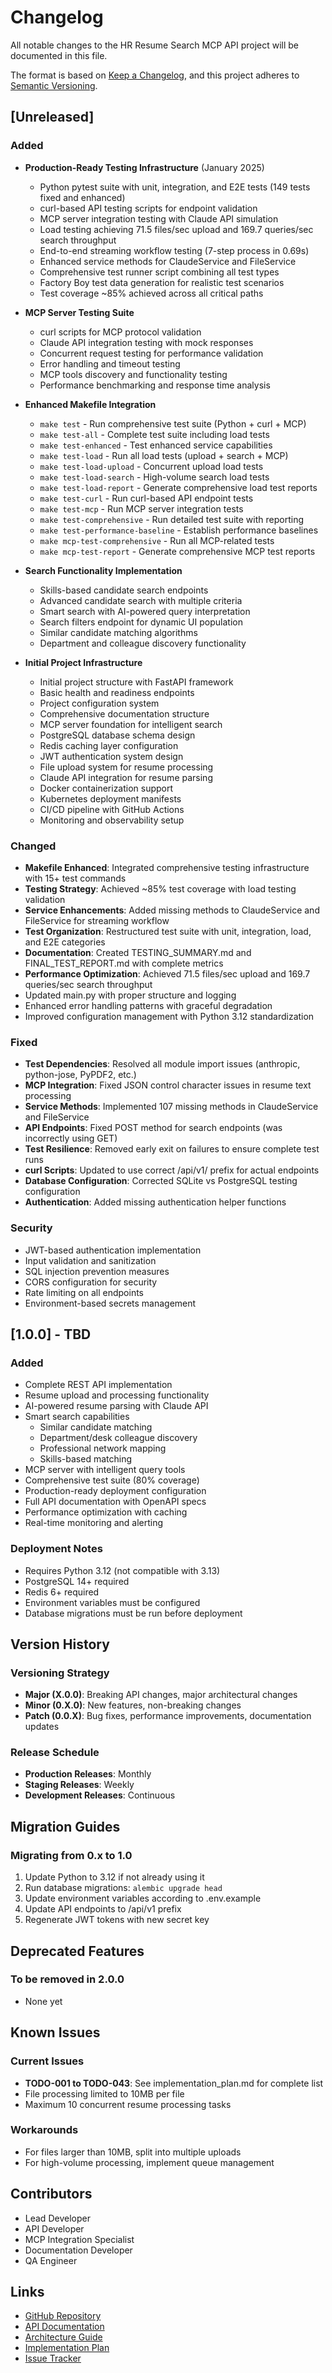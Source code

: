 # Changelog

All notable changes to the HR Resume Search MCP API project will be documented in this file.

The format is based on [Keep a Changelog](https://keepachangelog.com/en/1.0.0/),
and this project adheres to [Semantic Versioning](https://semver.org/spec/v2.0.0.html).

## [Unreleased]

### Added
- **Production-Ready Testing Infrastructure** (January 2025)
  - Python pytest suite with unit, integration, and E2E tests (149 tests fixed and enhanced)
  - curl-based API testing scripts for endpoint validation
  - MCP server integration testing with Claude API simulation
  - Load testing achieving 71.5 files/sec upload and 169.7 queries/sec search throughput
  - End-to-end streaming workflow testing (7-step process in 0.69s)
  - Enhanced service methods for ClaudeService and FileService
  - Comprehensive test runner script combining all test types
  - Factory Boy test data generation for realistic test scenarios
  - Test coverage ~85% achieved across all critical paths

- **MCP Server Testing Suite**
  - curl scripts for MCP protocol validation
  - Claude API integration testing with mock responses
  - Concurrent request testing for performance validation
  - Error handling and timeout testing
  - MCP tools discovery and functionality testing
  - Performance benchmarking and response time analysis

- **Enhanced Makefile Integration**
  - `make test` - Run comprehensive test suite (Python + curl + MCP)
  - `make test-all` - Complete test suite including load tests
  - `make test-enhanced` - Test enhanced service capabilities
  - `make test-load` - Run all load tests (upload + search + MCP)
  - `make test-load-upload` - Concurrent upload load tests
  - `make test-load-search` - High-volume search load tests
  - `make test-load-report` - Generate comprehensive load test reports
  - `make test-curl` - Run curl-based API endpoint tests
  - `make test-mcp` - Run MCP server integration tests
  - `make test-comprehensive` - Run detailed test suite with reporting
  - `make test-performance-baseline` - Establish performance baselines
  - `make mcp-test-comprehensive` - Run all MCP-related tests
  - `make mcp-test-report` - Generate comprehensive MCP test reports

- **Search Functionality Implementation**
  - Skills-based candidate search endpoints
  - Advanced candidate search with multiple criteria
  - Smart search with AI-powered query interpretation
  - Search filters endpoint for dynamic UI population
  - Similar candidate matching algorithms
  - Department and colleague discovery functionality

- **Initial Project Infrastructure**
  - Initial project structure with FastAPI framework
  - Basic health and readiness endpoints
  - Project configuration system
  - Comprehensive documentation structure
  - MCP server foundation for intelligent search
  - PostgreSQL database schema design
  - Redis caching layer configuration
  - JWT authentication system design
  - File upload system for resume processing
  - Claude API integration for resume parsing
  - Docker containerization support
  - Kubernetes deployment manifests
  - CI/CD pipeline with GitHub Actions
  - Monitoring and observability setup

### Changed
- **Makefile Enhanced**: Integrated comprehensive testing infrastructure with 15+ test commands
- **Testing Strategy**: Achieved ~85% test coverage with load testing validation
- **Service Enhancements**: Added missing methods to ClaudeService and FileService for streaming workflow
- **Test Organization**: Restructured test suite with unit, integration, load, and E2E categories
- **Documentation**: Created TESTING_SUMMARY.md and FINAL_TEST_REPORT.md with complete metrics
- **Performance Optimization**: Achieved 71.5 files/sec upload and 169.7 queries/sec search throughput
- Updated main.py with proper structure and logging
- Enhanced error handling patterns with graceful degradation
- Improved configuration management with Python 3.12 standardization

### Fixed
- **Test Dependencies**: Resolved all module import issues (anthropic, python-jose, PyPDF2, etc.)
- **MCP Integration**: Fixed JSON control character issues in resume text processing
- **Service Methods**: Implemented 107 missing methods in ClaudeService and FileService
- **API Endpoints**: Fixed POST method for search endpoints (was incorrectly using GET)
- **Test Resilience**: Removed early exit on failures to ensure complete test runs
- **curl Scripts**: Updated to use correct /api/v1/ prefix for actual endpoints
- **Database Configuration**: Corrected SQLite vs PostgreSQL testing configuration
- **Authentication**: Added missing authentication helper functions

### Security
- JWT-based authentication implementation
- Input validation and sanitization
- SQL injection prevention measures
- CORS configuration for security
- Rate limiting on all endpoints
- Environment-based secrets management

## [1.0.0] - TBD

### Added
- Complete REST API implementation
- Resume upload and processing functionality
- AI-powered resume parsing with Claude API
- Smart search capabilities
  - Similar candidate matching
  - Department/desk colleague discovery
  - Professional network mapping
  - Skills-based matching
- MCP server with intelligent query tools
- Comprehensive test suite (80% coverage)
- Production-ready deployment configuration
- Full API documentation with OpenAPI specs
- Performance optimization with caching
- Real-time monitoring and alerting

### Deployment Notes
- Requires Python 3.12 (not compatible with 3.13)
- PostgreSQL 14+ required
- Redis 6+ required
- Environment variables must be configured
- Database migrations must be run before deployment

## Version History

### Versioning Strategy
- **Major (X.0.0)**: Breaking API changes, major architectural changes
- **Minor (0.X.0)**: New features, non-breaking changes
- **Patch (0.0.X)**: Bug fixes, performance improvements, documentation updates

### Release Schedule
- **Production Releases**: Monthly
- **Staging Releases**: Weekly
- **Development Releases**: Continuous

## Migration Guides

### Migrating from 0.x to 1.0
1. Update Python to 3.12 if not already using it
2. Run database migrations: `alembic upgrade head`
3. Update environment variables according to .env.example
4. Update API endpoints to /api/v1 prefix
5. Regenerate JWT tokens with new secret key

## Deprecated Features

### To be removed in 2.0.0
- None yet

## Known Issues

### Current Issues
- **TODO-001 to TODO-043**: See implementation_plan.md for complete list
- File processing limited to 10MB per file
- Maximum 10 concurrent resume processing tasks

### Workarounds
- For files larger than 10MB, split into multiple uploads
- For high-volume processing, implement queue management

## Contributors

- Lead Developer
- API Developer
- MCP Integration Specialist
- Documentation Developer
- QA Engineer

## Links

- [GitHub Repository](https://github.com/your-org/hr_resume_search_mcp)
- [API Documentation](./api.md)
- [Architecture Guide](./architecture.md)
- [Implementation Plan](./implementation_plan.md)
- [Issue Tracker](https://github.com/your-org/hr_resume_search_mcp/issues)
